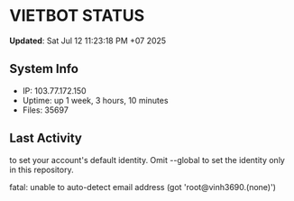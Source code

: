# VIETBOT STATUS
**Updated**: Sat Jul 12 11:23:18 PM +07 2025

## System Info
- IP: 103.77.172.150
- Uptime: up 1 week, 3 hours, 10 minutes
- Files: 35697

## Last Activity

to set your account's default identity.
Omit --global to set the identity only in this repository.

fatal: unable to auto-detect email address (got 'root@vinh3690.(none)')
